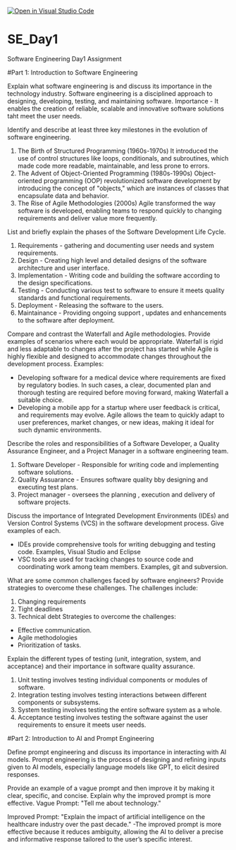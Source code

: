 [![Open in Visual Studio Code](https://classroom.github.com/assets/open-in-vscode-2e0aaae1b6195c2367325f4f02e2d04e9abb55f0b24a779b69b11b9e10269abc.svg)](https://classroom.github.com/online_ide?assignment_repo_id=15570082&assignment_repo_type=AssignmentRepo)
# SE_Day1
Software Engineering Day1 Assignment

#Part 1: Introduction to Software Engineering

Explain what software engineering is and discuss its importance in the technology industry.
Software engineering is a disciplined approach to designing, developing, testing, and maintaining software.
Importance - It enables the creation of reliable, scalable and innovative software solutions taht meet the user needs.


Identify and describe at least three key milestones in the evolution of software engineering.
1. The Birth of Structured Programming (1960s-1970s)
   It introduced the use of control structures like loops, conditionals, and subroutines, which made code more readable, maintainable, and less prone to errors.
2. The Advent of Object-Oriented Programming (1980s-1990s)
   Object-oriented programming (OOP) revolutionized software development by introducing the concept of "objects," which are instances of classes that encapsulate data and behavior.
3. The Rise of Agile Methodologies (2000s)
   Agile transformed the way software is developed, enabling teams to respond quickly to changing requirements and deliver value more frequently.


List and briefly explain the phases of the Software Development Life Cycle.
1. Requirements - gathering and documenting user needs and system requirements.
2. Design - Creating high level and detailed designs of the software architecture and user interface.
3. Implementation - Writing code and building the software according to the design specifications.
4. Testing - Conducting various test to software to ensure it meets quality standards and functional requirements.
5. Deployment - Releasing the software to the users.
6. Maintainance - Providing ongoing support , updates and enhancements to the software after deployment.


Compare and contrast the Waterfall and Agile methodologies. Provide examples of scenarios where each would be appropriate.
Waterfall is rigid and less adaptable to changes after the project has started while Agile is highly flexible and designed to accommodate changes throughout the development process.
Examples: 
- Developing software for a medical device where requirements are fixed by regulatory bodies. In such cases, a clear, documented plan and thorough testing are required before moving forward, making Waterfall a suitable choice.
- Developing a mobile app for a startup where user feedback is critical, and requirements may evolve. Agile allows the team to quickly adapt to user preferences, market changes, or new ideas, making it ideal for such dynamic environments.


Describe the roles and responsibilities of a Software Developer, a Quality Assurance Engineer, and a Project Manager in a software engineering team.
1. Software Developer - Responsible for writing code and implementing software solutions.
2. Quality Assuarance - Ensures software quality bby designing and executing test plans.
3. Project manager - oversees the planning , execution and delivery of software projects.


Discuss the importance of Integrated Development Environments (IDEs) and Version Control Systems (VCS) in the software development process. Give examples of each.
- IDEs provide comprehensive tools for writing debugging and testing code. Examples, Visual Studio and Eclipse
- VSC tools are used for tracking changes to source code and coordinating work among team members. Examples, git and subversion.


What are some common challenges faced by software engineers? Provide strategies to overcome these challenges.
The challenges include:
1. Changing requirements
2. Tight deadlines
3. Technical debt
Strategies to overcome the challenges:
- Effective communication.
- Agile methodologies
- Prioritization of tasks.


Explain the different types of testing (unit, integration, system, and acceptance) and their importance in software quality assurance.
1. Unit testing involves testing individual components or modules of software.
2. Integration testing involves testing interactions between different components or subsystems.
3. System testing involves testing the entire software system as a whole.
4. Acceptance testing involves testing the software against the user requirements to ensure it meets user needs.


#Part 2: Introduction to AI and Prompt Engineering


Define prompt engineering and discuss its importance in interacting with AI models.
Prompt engineering is the process of designing and refining inputs given to AI models, especially language models like GPT, to elicit desired responses.

Provide an example of a vague prompt and then improve it by making it clear, specific, and concise. Explain why the improved prompt is more effective.
Vague Prompt:
"Tell me about technology."

Improved Prompt:
"Explain the impact of artificial intelligence on the healthcare industry over the past decade."
-The improved prompt is more effective because it reduces ambiguity, allowing the AI to deliver a precise and informative response tailored to the user’s specific interest.



